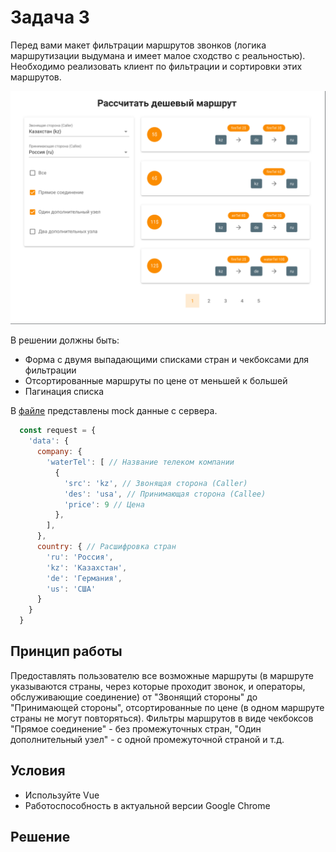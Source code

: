 # Задача 3

Перед вами макет фильтрации маршрутов звонков (логика маршрутизации выдумана и имеет малое сходство с реальностью). Необходимо реализовать клиент по фильтрации и сортировки этих маршрутов.

![Layout](./.idea/layout.png)

В решении должны быть:

- Форма с двумя выпадающими списками стран и чекбоксами для фильтрации
- Отсортированные маршруты по цене от меньшей к большей
- Пагинация списка

В [файле](./data/call-paths.json) представлены mock данные с сервера.

```js
  const request = {
    'data': {
      company: {
        'waterTel': [ // Название телеком компании
          {
            'src': 'kz', // Звонящая сторона (Caller)
            'des': 'usa', // Принимающая сторона (Callee)
            'price': 9 // Цена
          },
        ],
      },
      country: { // Расшифровка стран
        'ru': 'Россия',
        'kz': 'Казахстан',
        'de': 'Германия',
        'us': 'США'
      }
    }
  }
```

## Принцип работы

Предоставлять пользователю все возможные маршруты (в маршруте указываются страны, через которые проходит звонок, и операторы, обслуживающие соединение) от "Звонящий стороны" до "Принимающей стороны", отсортированные по цене (в одном маршруте страны не могут повторяться). Фильтры маршрутов в виде чекбоксов "Прямое соединение" - без промежуточных стран, "Один дополнительный узел" - с одной промежуточной страной и т.д.

## Условия

- Используйте Vue
- Работоспособность в актуальной версии Google Chrome

## Решение
